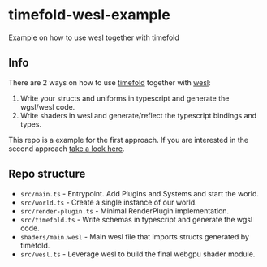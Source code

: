 # timefold-wesl-example
Example on how to use wesl together with timefold

## Info

There are 2 ways on how to use [timefold](https://github.com/jarvispact/timefold) together with [wesl](https://github.com/wgsl-tooling-wg):

1. Write your structs and uniforms in typescript and generate the wgsl/wesl code.
2. Write shaders in wesl and generate/reflect the typescript bindings and types.

This repo is a example for the first approach. If you are interested in the second approach [take a look here](https://github.com/jarvispact/timefold-wesl-reflect-example).

## Repo structure

- `src/main.ts` - Entrypoint. Add Plugins and Systems and start the world.
- `src/world.ts` - Create a single instance of our world.
- `src/render-plugin.ts` - Minimal RenderPlugin implementation.
- `src/timefold.ts` - Write schemas in typescript and generate the wgsl code.
- `shaders/main.wesl` - Main wesl file that imports structs generated by timefold.
- `src/wesl.ts` - Leverage wesl to build the final webgpu shader module.